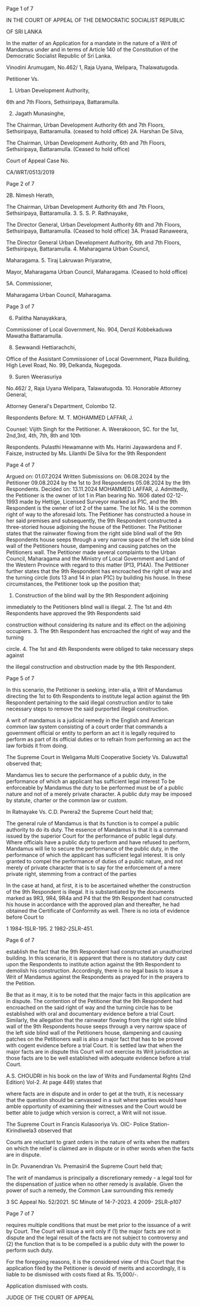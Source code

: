 Page 1 of 7

IN THE COURT OF APPEAL OF THE DEMOCRATIC SOCIALIST REPUBLIC

OF SRI LANKA

In the matter of an Application for a mandate in the nature of a Writ of Mandamus under and in terms of Article 140 of the Constitution of the Democratic Socialist Republic of Sri Lanka.

Vinodini Arumugam, No.462/ 1, Raja Uyana, Welipara, Thalawatugoda.

Petitioner Vs.

1. Urban Development Authority,

6th and 7th Floors, Sethsiripaya, Battaramulla.

2. Jagath Munasinghe,

The Chairman, Urban Development Authority 6th and 7th Floors, Sethsiripaya, Battaramulla. (ceased to hold office) 2A. Harshan De Silva,

The Chairman, Urban Development Authority, 6th and 7th Floors, Sethsiripaya, Battaramulla. (Ceased to hold office)

Court of Appeal Case No.

CA/WRT/0513/2019

Page 2 of 7

2B. Nimesh Herath,

The Chairman, Urban Development Authority 6th and 7th Floors, Sethsiripaya, Battaramulla. 3. S. S. P. Rathnayake,

The Director General, Urban Development Authority 6th and 7th Floors, Sethsiripaya, Battaramulla. (Ceased to hold office) 3A. Prasad Ranaweera,

The Director General Urban Development Authority, 6th and 7th Floors, Sethsiripaya, Battaramulla. 4. Maharagama Urban Council,

Maharagama. 5. Tiraj Lakruwan Priyaratne,

Mayor, Maharagama Urban Council, Maharagama. (Ceased to hold office)

5A. Commissioner,

Maharagama Urban Council, Maharagama.

Page 3 of 7

6. Palitha Nanayakkara,

Commissioner of Local Government, No. 904, Denzil Kobbekaduwa Mawatha Battaramulla.

8. Sewwandi Hettiarachchi,

Office of the Assistant Commissioner of Local Government, Plaza Building, High Level Road, No. 99, Delkanda, Nugegoda.

9. Suren Weerasuriya

No.462/ 2, Raja Uyana Welipara, Talawatugoda. 10. Honorable Attorney General,

Attorney General's Department, Colombo 12.

Respondents Before: M. T. MOHAMMED LAFFAR, J.

Counsel: Vijith Singh for the Petitioner. A. Weerakooon, SC. for the 1st, 2nd,3rd, 4th, 7th, 8th and 10th

Respondents. Pulasthi Hewamanne with Ms. Harini Jayawardena and F. Faisze, instructed by Ms. Lilanthi De Silva for the 9th Respondent

Page 4 of 7

Argued on: 01.07.2024 Written Submissions on: 06.08.2024 by the Petitioner 09.08.2024 by the 1st to 3rd Respondents 05.08.2024 by the 9th Respondents. Decided on: 13.11.2024 MOHAMMED LAFFAR, J. Admittedly, the Petitioner is the owner of lot 1 in Plan bearing No. 1606 dated 02-12-1993 made by Hettige, Licensed Surveyor marked as P1C, and the 9th Respondent is the owner of lot 2 of the same. The lot No. 14 is the common right of way to the aforesaid lots. The Petitioner has constructed a house in her said premises and subsequently, the 9th Respondent constructed a three-storied house adjoining the house of the Petitioner. The Petitioner states that the rainwater flowing from the right side blind wall of the 9th Respondents house seeps through a very narrow space of the left side blind wall of the Petitioners house, dampening and causing patches on the Petitioners wall. The Petitioner made several complaints to the Urban Council, Maharagama and the Ministry of Local Government and Land of the Western Province with regard to this matter (P13, P14A). The Petitioner further states that the 9th Respondent has encroached the right of way and the turning circle (lots 13 and 14 in plan P1C) by building his house. In these circumstances, the Petitioner took up the position that;

1. Construction of the blind wall by the 9th Respondent adjoining

immediately to the Petitioners blind wall is illegal. 2. The 1st and 4th Respondents have approved the 9th Respondents said

construction without considering its nature and its effect on the adjoining occupiers. 3. The 9th Respondent has encroached the right of way and the turning

circle. 4. The 1st and 4th Respondents were obliged to take necessary steps against

the illegal construction and obstruction made by the 9th Respondent.

Page 5 of 7

In this scenario, the Petitioner is seeking, inter-alia, a Writ of Mandamus directing the 1st to 6th Respondents to institute legal action against the 9th Respondent pertaining to the said illegal construction and/or to take necessary steps to remove the said purported illegal construction.

A writ of mandamus is a judicial remedy in the English and American common law system consisting of a court order that commands a government official or entity to perform an act it is legally required to perform as part of its official duties or to refrain from performing an act the law forbids it from doing.

The Supreme Court in Weligama Multi Cooperative Society Vs. Daluwatta1 observed that;

Mandamus lies to secure the performance of a public duty, in the performance of which an applicant has sufficient legal interest To be enforceable by Mandamus the duty to be performed must be of a public nature and not of a merely private character. A public duty may be imposed by statute, charter or the common law or custom.

In Ratnayake Vs. C.D. Pwrera2 the Supreme Court held that;

The general rule of Mandamus is that its function is to compel a public authority to do its duty. The essence of Mandamus is that it is a command issued by the superior Court for the performance of public legal duty. Where officials have a public duty to perform and have refused to perform, Mandamus will lie to secure the performance of the public duty, in the performance of which the applicant has sufficient legal interest. It is only granted to compel the performance of duties of a public nature, and not merely of private character that is to say for the enforcement of a mere private right, stemming from a contract of the parties

In the case at hand, at first, it is to be ascertained whether the construction of the 9th Respondent is illegal. It is substantiated by the documents marked as 9R3, 9R4, 9R4a and P4 that the 9th Respondent had constructed his house in accordance with the approved plan and thereafter, he had obtained the Certificate of Conformity as well. There is no iota of evidence before Court to

1 1984-1SLR-195. 2 1982-2SLR-451.

Page 6 of 7

establish the fact that the 9th Respondent had constructed an unauthorized building. In this scenario, it is apparent that there is no statutory duty cast upon the Respondents to institute action against the 9th Respondent to demolish his construction. Accordingly, there is no legal basis to issue a Writ of Mandamus against the Respondents as prayed for in the prayers to the Petition.

Be that as it may, it is to be noted that the major facts in this application are in dispute. The contention of the Petitioner that the 9th Respondent had encroached on the said right of way and the turning circle has to be established with oral and documentary evidence before a trial Court. Similarly, the allegation that the rainwater flowing from the right side blind wall of the 9th Respondents house seeps through a very narrow space of the left side blind wall of the Petitioners house, dampening and causing patches on the Petitioners wall is also a major fact that has to be proved with cogent evidence before a trial Court. It is settled law that when the major facts are in dispute this Court will not exercise its Writ jurisdiction as those facts are to be well established with adequate evidence before a trial Court.

A.S. CHOUDRI in his book on the law of Writs and Fundamental Rights (2nd Edition) Vol-2. At page 449) states that

where facts are in dispute and in order to get at the truth, it is necessary that the question should be canvassed in a suit where parties would have amble opportunity of examining their witnesses and the Court would be better able to judge which version is correct, a Writ will not issue.

The Supreme Court in Francis Kulasooriya Vs. OIC- Police Station-Kirindiwela3 observed that

Courts are reluctant to grant orders in the nature of writs when the matters on which the relief is claimed are in dispute or in other words when the facts are in dispute.

In Dr. Puvanendran Vs. Premasiri4 the Supreme Court held that;

The writ of mandamus is principally a discretionary remedy - a legal tool for the dispensation of justice when no other remedy is available. Given the power of such a remedy, the Common Law surrounding this remedy

3 SC Appeal No. 52/2021. SC Minute of 14-7-2023. 4 2009- 2SLR-p107

Page 7 of 7

requires multiple conditions that must be met prior to the issuance of a writ by Court. The Court will issue a writ only if (1) the major facts are not in dispute and the legal result of the facts are not subject to controversy and (2) the function that is to be compelled is a public duty with the power to perform such duty.

For the foregoing reasons, it is the considered view of this Court that the application filed by the Petitioner is devoid of merits and accordingly, it is liable to be dismissed with costs fixed at Rs. 15,000/-.

Application dismissed with costs.

JUDGE OF THE COURT OF APPEAL